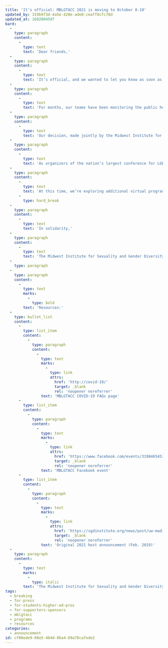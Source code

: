 ```yaml
---
title: 'It’s official: MBLGTACC 2021 is moving to October 8-10'
updated_by: 319b9f3d-4a5e-420e-ade8-ceaff8cfc78d
updated_at: 1602004597
bard:
  -
    type: paragraph
    content:
      -
        type: text
        text: 'Dear friends,'
  -
    type: paragraph
    content:
      -
        type: text
        text: 'It’s official, and we wanted to let you know as soon as we came to an agreement with all our partners. In full recognition of the realities of the COVID-19 pandemic, we’ve made the decision to move the 29th annual Midwest Bisexual Lesbian Gay Transgender Asexual College Conference (MBLGTACC), previously slated for February 2021, to October 8-10, 2021. It will remain in Madison, Wisconsin at the Monona Terrace Community and Convention Center, and our student organizers from UW-Madison and Edgewood College are eager to welcome you, safely, in person.'
  -
    type: paragraph
    content:
      -
        type: text
        text: 'For months, our teams have been monitoring the public health indicators in our region and across the country, and we’ve also been observing the various policy interventions and higher education reopening plans as they’ve unfolded. Like many major events, we’ve been exploring in earnest how specifically to move forward in offering a meaningful opportunity to connect, educate, and empower each other amid a global health crisis of this nature.'
  -
    type: paragraph
    content:
      -
        type: text
        text: 'Our decision, made jointly by the Midwest Institute for Sexuality and Gender Diversity, the University of Wisconsin-Madison, and our team of student organizers, was informed by public health experts in Wisconsin, around the nation, and at the National Institutes of Health and Centers for Disease Control and Prevention. We will continue to align our forthcoming plans with public health-informed guidance inclusive of the trajectories of the COVID-19 pandemic, the safety and wisdom of large gatherings, and evolving timeline for vaccines and therapies.'
  -
    type: paragraph
    content:
      -
        type: text
        text: 'As organizers of the nation’s largest conference for LGBTQIA+ college students, it’s our special duty to act in alignment with the health and safety of the thousands of people we welcome to MBLGTACC each year. Amid a yet-to-be-contained public health crisis, this is especially the case for our attendees who live at increased risk for severe or even fatal outcomes from the disease. We also know, from nearly three decades of this conference, that the opportunity to physically gather in community is an irreplaceable part of the MBLGTACC experience. That’s why it’s our optimistic intention for the 2021 conference to remain primarily in-person in October, contingent on evolving public health realities and guidance, rather than going fully virtual for the originally-planned dates.'
  -
    type: paragraph
    content:
      -
        type: text
        text: 'At this time, we’re exploring additional virtual programming opportunities for the coming academic year and designing the October 2021 conference with the flexibility to evolve in response to the public health reality. We’ll continue to share updates and new opportunities with students, advisors, speakers, entertainers, exhibitors, and our broader community over the coming year, and we can’t wait to safely gather with you in Madison next fall.'
      -
        type: hard_break
  -
    type: paragraph
    content:
      -
        type: text
        text: 'In solidarity,'
  -
    type: paragraph
    content:
      -
        type: text
        text: 'The Midwest Institute for Sexuality and Gender Diversity and the MBLGTACC 2021 campus planning team'
  -
    type: paragraph
  -
    type: paragraph
    content:
      -
        type: text
        marks:
          -
            type: bold
        text: 'Resources:'
  -
    type: bullet_list
    content:
      -
        type: list_item
        content:
          -
            type: paragraph
            content:
              -
                type: text
                marks:
                  -
                    type: link
                    attrs:
                      href: 'http://covid-19/'
                      target: _blank
                      rel: 'noopener noreferrer'
                text: 'MBLGTACC COVID-19 FAQs page'
      -
        type: list_item
        content:
          -
            type: paragraph
            content:
              -
                type: text
                marks:
                  -
                    type: link
                    attrs:
                      href: 'https://www.facebook.com/events/3198465453514257'
                      target: _blank
                      rel: 'noopener noreferrer'
                text: 'MBLGTACC Facebook event'
      -
        type: list_item
        content:
          -
            type: paragraph
            content:
              -
                type: text
                marks:
                  -
                    type: link
                    attrs:
                      href: 'https://sgdinstitute.org/news/post/uw-madison-host-29th-annual-mblgtacc-next-february'
                      target: _blank
                      rel: 'noopener noreferrer'
                text: 'Original 2021 host announcement (Feb. 2019)'
  -
    type: paragraph
    content:
      -
        type: text
        marks:
          -
            type: italic
        text: 'The Midwest Institute for Sexuality and Gender Diversity empowers students of diverse sexualities and genders to inspire sustainable change; leads higher education colleagues in relevant and inclusive practices; and advances knowledge of sexuality and gender through advocacy and expansive programming.'
tags:
  - breaking
  - for-press
  - for-students-higher-ed-pros
  - for-supporters-sponsors
  - mblgtacc
  - programs
  - resources
categories:
  - announcement
id: cf06ede9-98e5-464d-86a4-69a78ca7ede2
---
```

